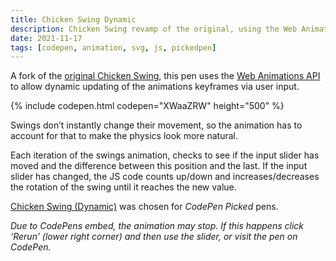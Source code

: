 ```yaml
---
title: Chicken Swing Dynamic
description: Chicken Swing revamp of the original, using the Web Animation API to dynamically change the power of the swing.
date: 2021-11-17
tags: [codepen, animation, svg, js, pickedpen]
---
```


A fork of the [original Chicken Swing](/blog/chicken-swing-svg/), this pen uses the [Web Animations API](https://developer.mozilla.org/en-US/docs/Web/API/Web_Animations_API) to allow dynamic updating of the animations keyframes via user input.

{% include codepen.html codepen="XWaaZRW" height="500" %}

Swings don’t instantly change their movement, so the animation has to account for that to make the physics look more natural.

Each iteration of the swings animation, checks to see if the input slider has moved and the difference between this position and the last. If the input slider has changed, the JS code counts up/down and increases/decreases the rotation of the swing until it reaches the new value. 

[Chicken Swing (Dynamic)](https://codepen.io/plfstr/full/XWaaZRW/) was chosen for _CodePen Picked_ pens.

_Due to CodePens embed, the animation may stop. If this happens click ‘Rerun’ (lower right corner) and then use the slider, or visit the pen on CodePen._
